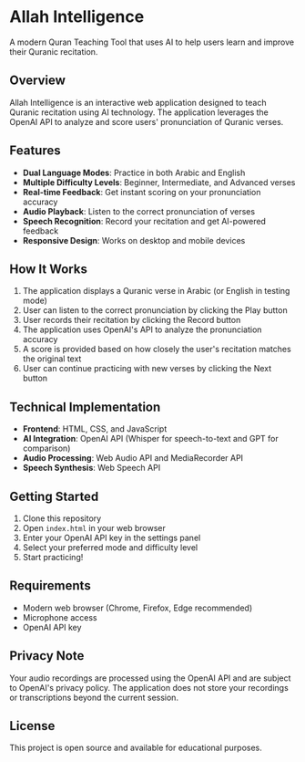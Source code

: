 # Allah Intelligence

A modern Quran Teaching Tool that uses AI to help users learn and improve their Quranic recitation.

## Overview

Allah Intelligence is an interactive web application designed to teach Quranic recitation using AI technology. The application leverages the OpenAI API to analyze and score users' pronunciation of Quranic verses.

## Features

- **Dual Language Modes**: Practice in both Arabic and English
- **Multiple Difficulty Levels**: Beginner, Intermediate, and Advanced verses
- **Real-time Feedback**: Get instant scoring on your pronunciation accuracy
- **Audio Playback**: Listen to the correct pronunciation of verses
- **Speech Recognition**: Record your recitation and get AI-powered feedback
- **Responsive Design**: Works on desktop and mobile devices

## How It Works

1. The application displays a Quranic verse in Arabic (or English in testing mode)
2. User can listen to the correct pronunciation by clicking the Play button
3. User records their recitation by clicking the Record button
4. The application uses OpenAI's API to analyze the pronunciation accuracy
5. A score is provided based on how closely the user's recitation matches the original text
6. User can continue practicing with new verses by clicking the Next button

## Technical Implementation

- **Frontend**: HTML, CSS, and JavaScript
- **AI Integration**: OpenAI API (Whisper for speech-to-text and GPT for comparison)
- **Audio Processing**: Web Audio API and MediaRecorder API
- **Speech Synthesis**: Web Speech API

## Getting Started

1. Clone this repository
2. Open `index.html` in your web browser
3. Enter your OpenAI API key in the settings panel
4. Select your preferred mode and difficulty level
5. Start practicing!

## Requirements

- Modern web browser (Chrome, Firefox, Edge recommended)
- Microphone access
- OpenAI API key

## Privacy Note

Your audio recordings are processed using the OpenAI API and are subject to OpenAI's privacy policy. The application does not store your recordings or transcriptions beyond the current session.

## License

This project is open source and available for educational purposes.
